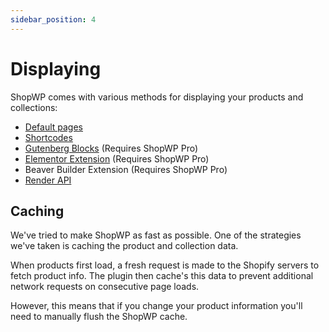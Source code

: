 ```yaml
---
sidebar_position: 4
---
```


# Displaying

ShopWP comes with various methods for displaying your products and collections:

- [Default pages](/guides/default-pages)
- [Shortcodes](/shortcodes/wps_products)
- [Gutenberg Blocks](/guides/gutenberg-blocks) (Requires ShopWP Pro)
- [Elementor Extension](/guides/elementor-extension) (Requires ShopWP Pro)
- Beaver Builder Extension (Requires ShopWP Pro)
- [Render API](/guides/render-api)

## Caching

We've tried to make ShopWP as fast as possible. One of the strategies we've taken is caching the product and collection data.

When products first load, a fresh request is made to the Shopify servers to fetch product info. The plugin then cache's this data to prevent additional network requests on consecutive page loads.

However, this means that if you change your product information you'll need to manually flush the ShopWP cache.
